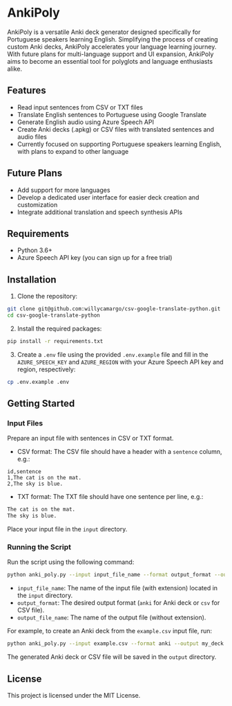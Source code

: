 # AnkiPoly

AnkiPoly is a versatile Anki deck generator designed specifically for Portuguese speakers learning English. Simplifying the process of creating custom Anki decks, AnkiPoly accelerates your language learning journey. With future plans for multi-language support and UI expansion, AnkiPoly aims to become an essential tool for polyglots and language enthusiasts alike.

## Features

- Read input sentences from CSV or TXT files
- Translate English sentences to Portuguese using Google Translate
- Generate English audio using Azure Speech API
- Create Anki decks (.apkg) or CSV files with translated sentences and audio files
- Currently focused on supporting Portuguese speakers learning English, with plans to expand to other language

## Future Plans

- Add support for more languages
- Develop a dedicated user interface for easier deck creation and customization
- Integrate additional translation and speech synthesis APIs


## Requirements

- Python 3.6+
- Azure Speech API key (you can sign up for a free trial)

## Installation

1. Clone the repository:

```bash
git clone git@github.com:willycamargo/csv-google-translate-python.git
cd csv-google-translate-python
```

2. Install the required packages:
```bash
pip install -r requirements.txt
```

3. Create a `.env` file using the provided `.env.example` file and fill in the `AZURE_SPEECH_KEY` and `AZURE_REGION` with your Azure Speech API key and region, respectively:

```bash
cp .env.example .env
```

## Getting Started

### Input Files

Prepare an input file with sentences in CSV or TXT format.

- CSV format: The CSV file should have a header with a `sentence` column, e.g.:
```csv
id,sentence
1,The cat is on the mat.
2,The sky is blue.
```

- TXT format: The TXT file should have one sentence per line, e.g.:
```txt
The cat is on the mat.
The sky is blue.
```

Place your input file in the `input` directory.

### Running the Script

Run the script using the following command:

```bash
python anki_poly.py --input input_file_name --format output_format --output output_file_name
```


- `input_file_name`: The name of the input file (with extension) located in the `input` directory.
- `output_format`: The desired output format (`anki` for Anki deck or `csv` for CSV file).
- `output_file_name`: The name of the output file (without extension).

For example, to create an Anki deck from the `example.csv` input file, run:

```bash
python anki_poly.py --input example.csv --format anki --output my_deck
```

The generated Anki deck or CSV file will be saved in the `output` directory.

## License

This project is licensed under the MIT License.
